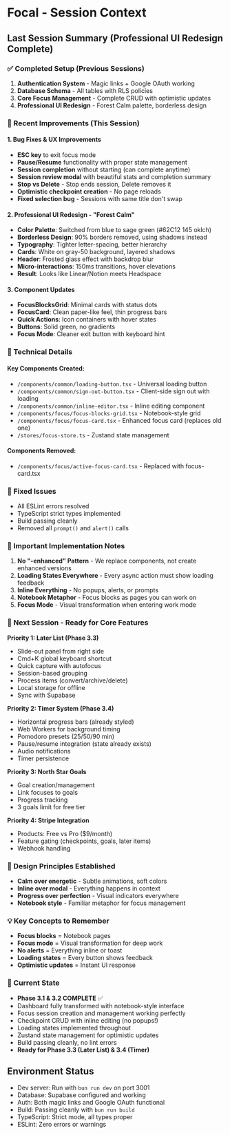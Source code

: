 # Focal - Session Context

## Last Session Summary (Professional UI Redesign Complete)

### ✅ Completed Setup (Previous Sessions)
1. **Authentication System** - Magic links + Google OAuth working
2. **Database Schema** - All tables with RLS policies
3. **Core Focus Management** - Complete CRUD with optimistic updates
4. **Professional UI Redesign** - Forest Calm palette, borderless design

### 🎯 Recent Improvements (This Session)

#### **1. Bug Fixes & UX Improvements**
- **ESC key** to exit focus mode
- **Pause/Resume** functionality with proper state management
- **Session completion** without starting (can complete anytime)
- **Session review modal** with beautiful stats and completion summary
- **Stop vs Delete** - Stop ends session, Delete removes it
- **Optimistic checkpoint creation** - No page reloads
- **Fixed selection bug** - Sessions with same title don't swap

#### **2. Professional UI Redesign - "Forest Calm"**
- **Color Palette**: Switched from blue to sage green (#62C12 145 oklch)
- **Borderless Design**: 90% borders removed, using shadows instead
- **Typography**: Tighter letter-spacing, better hierarchy
- **Cards**: White on gray-50 background, layered shadows
- **Header**: Frosted glass effect with backdrop blur
- **Micro-interactions**: 150ms transitions, hover elevations
- **Result**: Looks like Linear/Notion meets Headspace

#### **3. Component Updates**
- **FocusBlocksGrid**: Minimal cards with status dots
- **FocusCard**: Clean paper-like feel, thin progress bars
- **Quick Actions**: Icon containers with hover states
- **Buttons**: Solid green, no gradients
- **Focus Mode**: Cleaner exit button with keyboard hint

### 🔧 Technical Details

#### Key Components Created:
- `/components/common/loading-button.tsx` - Universal loading button
- `/components/common/sign-out-button.tsx` - Client-side sign out with loading
- `/components/common/inline-editor.tsx` - Inline editing component
- `/components/focus/focus-blocks-grid.tsx` - Notebook-style grid
- `/components/focus/focus-card.tsx` - Enhanced focus card (replaces old one)
- `/stores/focus-store.ts` - Zustand state management

#### Components Removed:
- `/components/focus/active-focus-card.tsx` - Replaced with focus-card.tsx

### 🐛 Fixed Issues
- All ESLint errors resolved
- TypeScript strict types implemented
- Build passing cleanly
- Removed all `prompt()` and `alert()` calls

### 📝 Important Implementation Notes

1. **No "-enhanced" Pattern** - We replace components, not create enhanced versions
2. **Loading States Everywhere** - Every async action must show loading feedback
3. **Inline Everything** - No popups, alerts, or prompts
4. **Notebook Metaphor** - Focus blocks as pages you can work on
5. **Focus Mode** - Visual transformation when entering work mode

### 🚀 Next Session - Ready for Core Features

**Priority 1: Later List (Phase 3.3)**
- Slide-out panel from right side
- Cmd+K global keyboard shortcut
- Quick capture with autofocus
- Session-based grouping
- Process items (convert/archive/delete)
- Local storage for offline
- Sync with Supabase

**Priority 2: Timer System (Phase 3.4)**
- Horizontal progress bars (already styled)
- Web Workers for background timing
- Pomodoro presets (25/50/90 min)
- Pause/resume integration (state already exists)
- Audio notifications
- Timer persistence

**Priority 3: North Star Goals**
- Goal creation/management
- Link focuses to goals
- Progress tracking
- 3 goals limit for free tier

**Priority 4: Stripe Integration**
- Products: Free vs Pro ($9/month)
- Feature gating (checkpoints, goals, later items)
- Webhook handling

### 🎨 Design Principles Established
- **Calm over energetic** - Subtle animations, soft colors
- **Inline over modal** - Everything happens in context
- **Progress over perfection** - Visual indicators everywhere
- **Notebook style** - Familiar metaphor for focus management

### 💡 Key Concepts to Remember
- **Focus blocks** = Notebook pages
- **Focus mode** = Visual transformation for deep work
- **No alerts** = Everything inline or toast
- **Loading states** = Every button shows feedback
- **Optimistic updates** = Instant UI response

### 🔄 Current State
- **Phase 3.1 & 3.2 COMPLETE** ✅
- Dashboard fully transformed with notebook-style interface
- Focus session creation and management working perfectly
- Checkpoint CRUD with inline editing (no popups!)
- Loading states implemented throughout
- Zustand state management for optimistic updates
- Build passing cleanly, no lint errors
- **Ready for Phase 3.3 (Later List) & 3.4 (Timer)**

## Environment Status
- Dev server: Run with `bun run dev` on port 3001
- Database: Supabase configured and working
- Auth: Both magic links and Google OAuth functional
- Build: Passing cleanly with `bun run build`
- TypeScript: Strict mode, all types proper
- ESLint: Zero errors or warnings